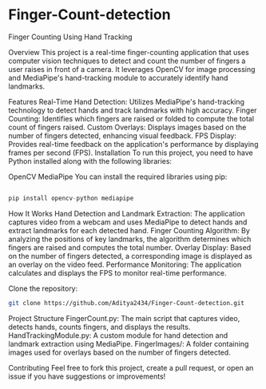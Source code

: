 # Finger-Count-detection

Finger Counting Using Hand Tracking

Overview
This project is a real-time finger-counting application that uses computer vision techniques to detect and count the number of fingers a user raises in front of a camera. It leverages OpenCV for image processing and MediaPipe's hand-tracking module to accurately identify hand landmarks.

Features
Real-Time Hand Detection: Utilizes MediaPipe's hand-tracking technology to detect hands and track landmarks with high accuracy.
Finger Counting: Identifies which fingers are raised or folded to compute the total count of fingers raised.
Custom Overlays: Displays images based on the number of fingers detected, enhancing visual feedback.
FPS Display: Provides real-time feedback on the application's performance by displaying frames per second (FPS).
Installation
To run this project, you need to have Python installed along with the following libraries:

OpenCV
MediaPipe
You can install the required libraries using pip:
```python

pip install opencv-python mediapipe
```
How It Works
Hand Detection and Landmark Extraction: The application captures video from a webcam and uses MediaPipe to detect hands and extract landmarks for each detected hand.
Finger Counting Algorithm: By analyzing the positions of key landmarks, the algorithm determines which fingers are raised and computes the total number.
Overlay Display: Based on the number of fingers detected, a corresponding image is displayed as an overlay on the video feed.
Performance Monitoring: The application calculates and displays the FPS to monitor real-time performance.

Clone the repository:
```bash
git clone https://github.com/Aditya2434/Finger-Count-detection.git
```

Project Structure
FingerCount.py: The main script that captures video, detects hands, counts fingers, and displays the results.
HandTrackingModule.py: A custom module for hand detection and landmark extraction using MediaPipe.
FingerImages/: A folder containing images used for overlays based on the number of fingers detected.

Contributing
Feel free to fork this project, create a pull request, or open an issue if you have suggestions or improvements!
